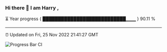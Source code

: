 ### Hi there 👋 I am Harry , 

⏳ Year progress { ███████████████████████████▁▁▁ } 90.11 %

---

⏰ Updated on Fri, 25 Nov 2022 21:41:27 GMT

![Progress Bar CI](https://github.com/duykhang68/duykhang68/workflows/Progress%20Bar%20CI/badge.svg)
